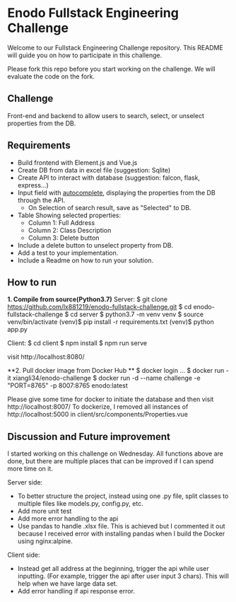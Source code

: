 # Enodo Fullstack Engineering Challenge

Welcome to our Fullstack Engineering Challenge repository. This README will guide you on how to participate in this challenge.

Please fork this repo before you start working on the challenge. We will evaluate the code on the fork.


## Challenge


Front-end and backend to allow users to search, select, or unselect properties from the DB.

## Requirements
- Build frontend with Element.js and Vue.js
- Create DB from data in excel file (suggestion: Sqlite)
- Create API to interact with database (suggestion: falcon, flask, express...)
- Input field with [autocomplete](https://element.eleme.io/#/en-US/component/input#autocomplete), displaying the properties from the DB through the API.
  - On Selection of search result, save as "Selected" to DB.
- Table Showing selected properties:
  - Column 1: Full Address
  - Column 2: Class Description
  - Column 3: Delete button
- Include a delete button to unselect property from DB.
- Add a test to your implementation.
- Include a Readme on how to run your solution.


## How to run

**1. Compile from source(Python3.7)**
Server:
$ git clone https://github.com/lx881219/enodo-fullstack-challenge.git
$ cd enodo-fullstack-challenge
$ cd server
$ python3.7 -m venv venv
$ source venv/bin/activate
(venv)$ pip install -r requirements.txt
(venv)$ python app.py

Client:
$ cd client
$ npm install
$ npm run serve

visit http://localhost:8080/

**2. Pull docker image from Docker Hub **
$ docker login
...
$ docker run -it xiangli34/enodo-challenge
$ docker run -d --name challenge -e "PORT=8765" -p 8007:8765 enodo:latest

Please give some time for docker to initiate the database and then visit http://localhost:8007/
To dockerize, I removed all instances of http://localhost:5000 in client/src/components/Properties.vue

## Discussion and Future improvement

I started working on this challenge on Wednesday. All functions above are done, but there are multiple places that can be improved if I can spend more time on it.

Server side:
- To better structure the project, instead using one .py file, split classes to multiple files like models.py, config.py, etc.
- Add more unit test
- Add more error handling to the api
- Use pandas to handle .xlsx file. This is achieved but I commented it out because I received error with installing pandas when I build the Docker using nginx:alpine.

Client side:
- Instead get all address at the beginning, trigger the api while user inputting. (For example, trigger the api after user input 3 chars). This will help when we have large data set.
- Add error handling if api response error.
